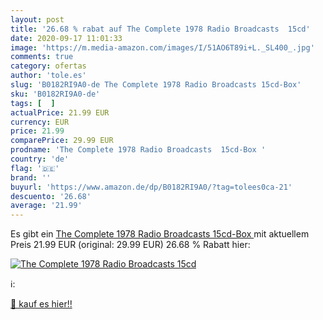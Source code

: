 ```yaml
---
layout: post
title: '26.68 % rabat auf The Complete 1978 Radio Broadcasts  15cd'
date: 2020-09-17 11:01:33
image: 'https://m.media-amazon.com/images/I/51AO6T89i+L._SL400_.jpg'
comments: true
category: ofertas
author: 'tole.es'
slug: 'B0182RI9A0-de The Complete 1978 Radio Broadcasts 15cd-Box'
sku: 'B0182RI9A0-de'
tags: [  ]
actualPrice: 21.99 EUR
currency: EUR
price: 21.99
comparePrice: 29.99 EUR
prodname: 'The Complete 1978 Radio Broadcasts  15cd-Box '
country: 'de'
flag: '🇩🇪'
brand: ''
buyurl: 'https://www.amazon.de/dp/B0182RI9A0/?tag=tolees0ca-21'
descuento: '26.68'
average: '21.99'
---
```


Es gibt ein [The Complete 1978 Radio Broadcasts  15cd-Box ](https://www.amazon.de/dp/B0182RI9A0/?tag=tolees0ca-21) mit aktuellem Preis 21.99 EUR (original: 29.99 EUR) 26.68 % Rabatt hier:

[![The Complete 1978 Radio Broadcasts  15cd](https://m.media-amazon.com/images/I/51AO6T89i+L._SL400_.jpg)](https://www.amazon.de/dp/B0182RI9A0/?tag=tolees0ca-21)

ℹ️:


[🛒 kauf es hier!!](https://www.amazon.de/dp/B0182RI9A0/?tag=tolees0ca-21)
